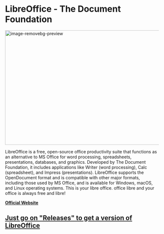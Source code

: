 # LibreOffice - The Document Foundation
<img width="666" height="375" alt="image-removebg-preview" src="https://github.com/user-attachments/assets/c094af51-8e83-4da7-b536-ad0603a573f9" />

LibreOffice is a free, open-source office productivity suite that functions as an alternative to MS Office for word processing, spreadsheets, presentations, databases, and graphics. Developed by The Document Foundation, it includes applications like Writer (word processing), Calc (spreadsheet), and Impress (presentations). LibreOffice supports the OpenDocument format and is compatible with other major formats, including those used by MS Office, and is available for Windows, macOS, and Linux operating systems.
This is your libre office. office libre and your office is always free and libre!

**[Official Website](https://libreoffice.org)**

## [Just go on "Releases" to get a version of LibreOffice](https://github.com/DreamPack-Software/LibreOffice/releases)
